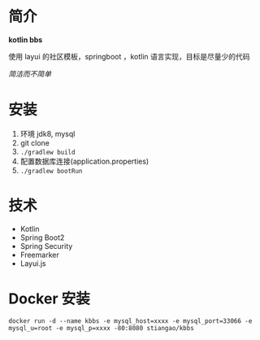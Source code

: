 # 简介
**kotlin bbs**

使用 layui 的社区模板，springboot ，kotlin 语言实现，目标是尽量少的代码

*简洁而不简单*

# 安装
1. 环境 jdk8, mysql
2. git clone
3. `./gradlew build`
4. 配置数据库连接(application.properties)
5. `./gradlew bootRun`

# 技术

- Kotlin
- Spring Boot2
- Spring Security
- Freemarker
- Layui.js

# Docker 安装

`docker run -d --name kbbs -e mysql_host=xxxx -e mysql_port=33066 -e mysql_u=root -e mysql_p=xxxx -80:8080 stiangao/kbbs`